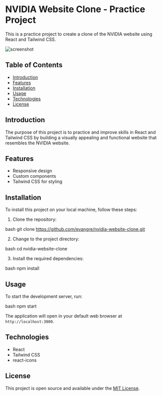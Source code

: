 # NVIDIA Website Clone - Practice Project

This is a practice project to create a clone of the NVIDIA website using React and Tailwind CSS.

![screenshot](./screenshot.png)

## Table of Contents

- [Introduction](#introduction)
- [Features](#features)
- [Installation](#installation)
- [Usage](#usage)
- [Technologies](#technologies)
- [License](#license)

## Introduction

The purpose of this project is to practice and improve skills in React and Tailwind CSS by building a visually appealing and functional website that resembles the NVIDIA website.

## Features

- Responsive design
- Custom components
- Tailwind CSS for styling

## Installation

To install this project on your local machine, follow these steps:

1. Clone the repository:

bash
git clone https://github.com/evangre/nvidia-website-clone.git


2. Change to the project directory:

bash
cd nvidia-website-clone


3. Install the required dependencies:

bash
npm install


## Usage

To start the development server, run:

bash
npm start


The application will open in your default web browser at `http://localhost:3000`.

## Technologies

- React
- Tailwind CSS
- react-icons

## License

This project is open source and available under the [MIT License](LICENSE).
